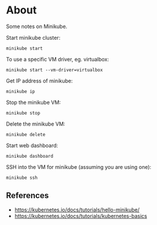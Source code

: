 # About

Some notes on Minikube.

Start minikube cluster:
```
minikube start
```

To use a specific VM driver, eg. virtualbox:

```
minikube start --vm-driver=virtualbox
```

Get IP address of minikube:
```
minikube ip
```

Stop the minikube VM:
```
minikube stop
```

Delete the minikube VM:
```
minikube delete
```

Start web dashboard:
```
minikube dashboard
```

SSH into the VM for minikube (assuming you are using one):
```
minikube ssh
```

## References

- https://kubernetes.io/docs/tutorials/hello-minikube/
- https://kubernetes.io/docs/tutorials/kubernetes-basics
